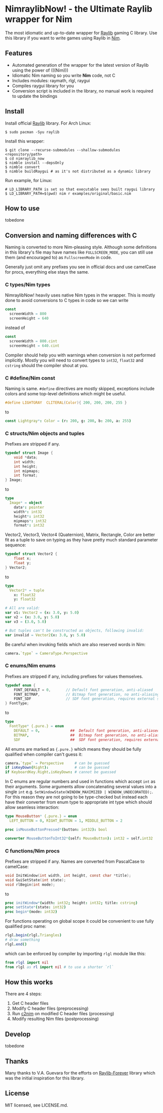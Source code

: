 # NimraylibNow! - the Ultimate Raylib wrapper for Nim

The most idiomatic and up-to-date wrapper for [Raylib] gaming C library.
Use this library if you want to write games using Raylib in [Nim].

[Raylib]: https://www.raylib.com/
[Nim]: https://nim-lang.org/

## Features

* Automated generation of the wrapper for the latest version of Raylib using
  the power of (((Nim)))
* Idiomatic Nim naming so you write **Nim** code, not C
* Includes modules: raymath, rlgl, raygui
* Compiles raygui library for you
* Conversion script is included in the library, no manual work is required
  to update the bindings

## Install

Install official [Raylib] library. For Arch Linux:
```shell
$ sudo pacman -Syu raylib
```

Install this wrapper:
```shell
$ git clone --recurse-submodules --shallow-submodules <repository/path>
$ cd nimraylib_now
$ nimble install --depsOnly
$ nimble convert
$ nimble buildRaygui # as it's not distributed as a dynamic library
```

Run example, for Linux:
```shell
# LD_LIBRARY_PATH is set so that executable sees built raygui library
$ LD_LIBRARY_PATH=$(pwd) nim r examples/original/basic.nim
```

## How to use

tobedone

## Conversion and naming differences with C
Naming is converted to more Nim-pleasing style. Although some definitions in
this library's file may have names like `FULLSCREEN_MODE`, you can still use
them (and encouraged to) as `FullscreenMode` in code.

Generally just omit any prefixes you see in official docs and use camelCase for
procs, everything else stays the same.

### C types/Nim types
NimraylibNow! heavily uses native Nim types in the wrapper. This is mostly done
to avoid conversions to C types in code so we can write
```nim
const
  screenWidth = 800
  screenHeight = 640
```
instead of
```nim
const
  screenWidth = 800.cint
  screenHeight = 640.cint
```
Compiler should help you with warnings when conversion is not performed
implicitly. Mostly you will need to convert types to `int32`, `float32` and
`cstring` should the compiler shout at you.

### C #define/Nim const
Naming is same. `#define` directives are mostly skipped, exceptions include
colors and some top-level definitions which might be useful.

```c
#define LIGHTGRAY  CLITERAL(Color){ 200, 200, 200, 255 }
```
to
```nim
const Lightgray*: Color = (r: 200, g: 200, b: 200, a: 255)
```

### C structs/Nim objects and tuples
Prefixes are stripped if any.

```c
typedef struct Image {
    void *data;
    int width;
    int height;
    int mipmaps;
    int format;
} Image;
```
to
```nim
type
  Image* = object
    data*: pointer
    width*: int32
    height*: int32
    mipmaps*: int32
    format*: int32
```

Vector2, Vector3, Vector4 (Quaternion), Matrix, Rectangle, Color are better
fit as a tuple to save on typing as they have pretty much standard parameter
sequence:
```c
typedef struct Vector2 {
    float x;
    float y;
} Vector2;
```
to
```nim
type
  Vector2* = tuple
    x: float32
    y: float32

# All are valid:
var v1: Vector2 = (x: 3.0, y: 5.0)
var v2 = (x: 3.0, y: 5.0)
var v3 = (3.0, 5.0)

# But tuples can't be constructed as objects, following invalid:
var invalid = Vector2(x: 3.0, y: 5.0)
```

Be careful when invoking fields which are also reserved words in Nim:
```nim
camera.`type` = CameraType.Perspective
```

### C enums/Nim enums
Prefixes are stripped if any, including prefixes for values themselves.

```c
typedef enum {
    FONT_DEFAULT = 0,       // Default font generation, anti-aliased
    FONT_BITMAP,            // Bitmap font generation, no anti-aliasing
    FONT_SDF                // SDF font generation, requires external shader
} FontType;
```
to
```nim
type
  FontType* {.pure.} = enum
    DEFAULT = 0,              ##  Default font generation, anti-aliased
    BITMAP,                   ##  Bitmap font generation, no anti-aliasing
    SDF                       ##  SDF font generation, requires external shader
```

All enums are marked as `{.pure.}` which means they should be fully qualified
when compiler can't guess it:
```nim
camera.`type` = Perspective     # can be guessed
if isKeyDown(Right):            # can be guessed
if KeyboardKey.Right.isKeyDown: # cannot be guessed
```

In C enums are regular numbers and used in functions which accept `int` as
their arguments. Some arguments allow concatenating several values into a
single `int` e.g. `SetWindowState(WINDOW_MAXIMIZED | WINDOW_UNDECORATED);`.
For this reason they are not going to be type-checked but instead each have
their converter from enum type to appropriate int type which should allow
seamless interaction:
```nim
type MouseButton* {.pure.} = enum
  LEFT_BUTTON = 0, RIGHT_BUTTON = 1, MIDDLE_BUTTON = 2

proc isMouseButtonPressed*(button: int32): bool

converter MouseButtonToInt32*(self: MouseButton): int32 = self.int32
```

### C functions/Nim procs
Prefixes are stripped if any. Names are converted from PascalCase to camelCase:

```c
void InitWindow(int width, int height, const char *title);
void GuiSetState(int state);
void rlBegin(int mode);
```
to
```nim
proc initWindow*(width: int32; height: int32; title: cstring)
proc setState*(state: int32)
proc begin*(mode: int32)
```

For functions operating on global scope it could be convenient to use
fully qualified proc name:
```nim
rlgl.begin(rlgl.Triangles)
# draw something
rlgl.end()
```
which can be enforced by compiler by importing `rlgl` module like this:
```nim
from rlgl import nil
from rlgl as rl import nil # to use a shorter `rl`
```

## How this works

There are 4 steps:

1. Get C header files
2. Modify C header files (preprocessing)
3. Run [c2nim] on modified C header files (processing)
4. Modify resulting Nim files (postprocessing)

[c2nim]: https://github.com/nim-lang/c2nim

## Develop

tobedone

## Thanks

Many thanks to V.A. Guevara for the efforts on [Raylib-Forever] library which
was the initial inspiration for this library.

[Raylib-Forever]: https://github.com/Guevara-chan/Raylib-Forever

## License

MIT licensed, see LICENSE.md.
